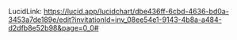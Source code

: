 LucidLink: https://lucid.app/lucidchart/dbe436ff-6cbd-4636-bd0a-3453a7de189e/edit?invitationId=inv_08ee54e1-9143-4b8a-a484-d2dfb8e52b98&page=0_0#
